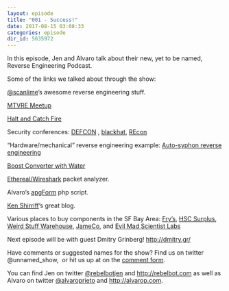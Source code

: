 ```yaml
---
layout: episode
title: "001 - Success!"
date: 2017-08-15 03:08:33
categories: episode
dir_id: 5635972
---
```

<p><span style="font-weight: 400;">In this episode, Jen and Alvaro talk about their new, yet to be named, Reverse Engineering Podcast.</span></p> <p><span style="font-weight: 400;">Some of the links we talked about through the show:</span></p> <p><a href="https://twitter.com/scanlime"><span style= "font-weight: 400;">@scanlime</span></a><span style= "font-weight: 400;">’s awesome reverse engineering stuff.</span></p> <p><a href= "https://www.meetup.com/Mountain-View-Reverse-Engineering-Meetup/"><span style="font-weight: 400;"> MTVRE Meetup</span></a></p> <p><a href= "http://www.amc.com/shows/halt-and-catch-fire"><span style= "font-weight: 400;">Halt and Catch Fire</span></a></p> <p><span style="font-weight: 400;">Security conferences:</span> <a href="https://defcon.org"><span style= "font-weight: 400;">DEFCON</span></a> <span style= "font-weight: 400;">,</span> <a href= "http://www.blackhat.com"><span style= "font-weight: 400;">blackhat</span></a><span style= "font-weight: 400;">,</span> <a href= "https://recon.cx/"><span style= "font-weight: 400;">REcon</span></a></p> <p><span style="font-weight: 400;">“Hardware/mechanical” reverse engineering example:</span> <a href= "https://youtu.be/BQ45kMi6HkA"><span style= "font-weight: 400;">Auto-syphon reverse engineering</span></a></p> <p><a href="https://youtu.be/bgEvNCfDzzs"><span style= "font-weight: 400;">Boost Converter with Water</span></a></p> <p><a href="https://www.wireshark.org"><span style= "font-weight: 400;">Ethereal/Wireshark</span></a> <span style= "font-weight: 400;">packet analyzer.</span></p> <p><span style="font-weight: 400;">Alvaro’s</span> <a href= "http://web.archive.org/web/20050205024322/http://apg88.com:80/apgForm/"> <span style="font-weight: 400;">apgForm</span></a> <span style= "font-weight: 400;">php script.</span></p> <p><a href="http://www.righto.com/"><span style= "font-weight: 400;">Ken Shirriff</span></a><span style= "font-weight: 400;">’s great blog.</span></p> <p><span style="font-weight: 400;">Various places to buy components in the SF Bay Area:</span> <a href="http://frys.com"><span style= "font-weight: 400;">Fry’s</span></a><span style= "font-weight: 400;">,</span> <a href= "http://www.halted.com/"><span style="font-weight: 400;">HSC Surplus</span></a><span style="font-weight: 400;">,</span> <a href= "http://www.weirdstuff.com/"><span style="font-weight: 400;">Weird Stuff Warehouse</span></a><span style="font-weight: 400;">,</span> <a href="http://www.jameco.com/"><span style= "font-weight: 400;">JameCo</span></a><span style= "font-weight: 400;">, and</span> <a href= "http://www.evilmadscientist.com/"><span style= "font-weight: 400;">Evil Mad Scientist Labs</span></a></p> <p><span style="font-weight: 400;">Next episode will be with guest Dmitry Grinberg!</span> <a href="http://dmitry.gr/"><span style= "font-weight: 400;">http://dmitry.gr/</span></a></p> <p><span style="font-weight: 400;">Have comments or suggested names for the show? Find us on twitter @unnamed_show,  or hit us up at on the</span> <a href= "https://goo.gl/forms/2JSxjsaTCmczwS9J2"><span style= "font-weight: 400;">comment form</span></a><span style= "font-weight: 400;">.</span></p> <p><span style="font-weight: 400;">You can find Jen on twitter</span> <a href= "https://twitter.com/rebelbotjen"><span style= "font-weight: 400;">@rebelbotjen</span></a> <span style= "font-weight: 400;">and</span> <a href= "http://rebelbot.com"><span style= "font-weight: 400;">http://rebelbot.com</span></a> <span style= "font-weight: 400;">as well as Alvaro on twitter</span> <a href= "https://twitter.com/alvaroprieto"><span style= "font-weight: 400;">@alvaroprieto</span></a> <span style= "font-weight: 400;">and</span> <a href= "http://alvarop.com"><span style= "font-weight: 400;">http://alvarop.com</span></a><span style= "font-weight: 400;">.</span></p>